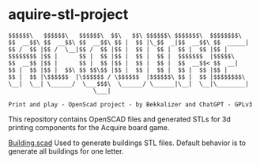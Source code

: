 # aquire-stl-project

    $$$$$$\   $$$$$$\   $$$$$$\  $$\   $$\ $$$$$$\ $$$$$$$\  $$$$$$$$\ 
    $$  __$$\ $$  __$$\ $$  __$$\ $$ |  $$ |\_$$  _|$$  __$$\ $$  _____|
    $$ /  $$ |$$ /  \__|$$ /  $$ |$$ |  $$ |  $$ |  $$ |  $$ |$$ |      
    $$$$$$$$ |$$ |      $$ |  $$ |$$ |  $$ |  $$ |  $$$$$$$  |$$$$$\    
    $$  __$$ |$$ |      $$ |  $$ |$$ |  $$ |  $$ |  $$  __$$< $$  __|   
    $$ |  $$ |$$ |  $$\ $$ $$\$$ |$$ |  $$ |  $$ |  $$ |  $$ |$$ |      
    $$ |  $$ |\$$$$$$  |\$$$$$$ / \$$$$$$  |$$$$$$\ $$ |  $$ |$$$$$$$$\ 
    \__|  \__| \______/  \___$$$\  \______/ \______|\__|  \__|\________|
                            \___|                                      
      
    Print and play - OpenScad project - by Bekkalizer and ChatGPT - GPLv3

This repository contains OpenSCAD files and generated STLs for 3d printing components for the Acquire board game.

[Building.scad](openscad-source/Building.scad)
Used to generate buildings STL files. Default behavior is to generate all buildings for one letter.
